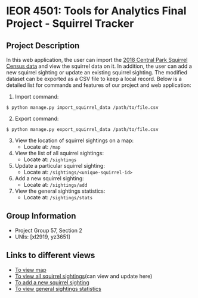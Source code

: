 # IEOR 4501: Tools for Analytics Final Project - Squirrel Tracker
## Project Description
In this web application, the user can import the [2018 Central Park Squirrel Census data](https://data.cityofnewyork.us/Environment/2018-Central-Park-Squirrel-Census-Squirrel-Data/vfnx-vebw) and view the squirrel data on it. In addition, the user can add a new squirrel sighting or update an existing squirrel sighting. The modified dataset can be exported as a CSV file to keep a local record. Below is a detailed list for commands and features of our project and web application:

1. Import command:
```
$ python manage.py import_squirrel_data /path/to/file.csv
```
2. Export command:
```
$ python manage.py export_squirrel_data /path/to/file.csv
```
3. View the location of squirrel sightings on a map:
   - Locate at: ```/map```
4. View the list of all squirrel sightings:
   - Locate at: ```/sightings```
5. Update a particular squirrel sighting:
   - Locate at: ```/sightings/<unique-squirrel-id>```
6. Add a new squirrel sighting:
   - Locate at: ```/sightings/add```
7. View the general sightings statistics:
   - Locate at: ```/sightings/stats```



## Group Information
- Project Group 57, Section 2
- UNIs: [xl2919, yz3651]



## Links to different views
- [To view map](https://skilled-axis-255500.appspot.com/map)
- [To view all squirrel sightings](https://skilled-axis-255500.appspot.com/sightings)(can view and update here)
- [To add a new squirrel sighting](https://skilled-axis-255500.appspot.com/sightings/add)
- [To view general sightings statistics](https://skilled-axis-255500.appspot.com/sightings/stats)
